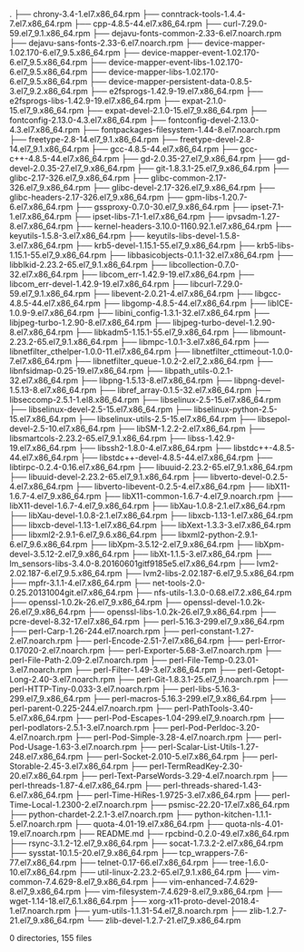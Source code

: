 .
├── chrony-3.4-1.el7.x86_64.rpm
├── conntrack-tools-1.4.4-7.el7.x86_64.rpm
├── cpp-4.8.5-44.el7.x86_64.rpm
├── curl-7.29.0-59.el7_9.1.x86_64.rpm
├── dejavu-fonts-common-2.33-6.el7.noarch.rpm
├── dejavu-sans-fonts-2.33-6.el7.noarch.rpm
├── device-mapper-1.02.170-6.el7_9.5.x86_64.rpm
├── device-mapper-event-1.02.170-6.el7_9.5.x86_64.rpm
├── device-mapper-event-libs-1.02.170-6.el7_9.5.x86_64.rpm
├── device-mapper-libs-1.02.170-6.el7_9.5.x86_64.rpm
├── device-mapper-persistent-data-0.8.5-3.el7_9.2.x86_64.rpm
├── e2fsprogs-1.42.9-19.el7.x86_64.rpm
├── e2fsprogs-libs-1.42.9-19.el7.x86_64.rpm
├── expat-2.1.0-15.el7_9.x86_64.rpm
├── expat-devel-2.1.0-15.el7_9.x86_64.rpm
├── fontconfig-2.13.0-4.3.el7.x86_64.rpm
├── fontconfig-devel-2.13.0-4.3.el7.x86_64.rpm
├── fontpackages-filesystem-1.44-8.el7.noarch.rpm
├── freetype-2.8-14.el7_9.1.x86_64.rpm
├── freetype-devel-2.8-14.el7_9.1.x86_64.rpm
├── gcc-4.8.5-44.el7.x86_64.rpm
├── gcc-c++-4.8.5-44.el7.x86_64.rpm
├── gd-2.0.35-27.el7_9.x86_64.rpm
├── gd-devel-2.0.35-27.el7_9.x86_64.rpm
├── git-1.8.3.1-25.el7_9.x86_64.rpm
├── glibc-2.17-326.el7_9.x86_64.rpm
├── glibc-common-2.17-326.el7_9.x86_64.rpm
├── glibc-devel-2.17-326.el7_9.x86_64.rpm
├── glibc-headers-2.17-326.el7_9.x86_64.rpm
├── gpm-libs-1.20.7-6.el7.x86_64.rpm
├── gssproxy-0.7.0-30.el7_9.x86_64.rpm
├── ipset-7.1-1.el7.x86_64.rpm
├── ipset-libs-7.1-1.el7.x86_64.rpm
├── ipvsadm-1.27-8.el7.x86_64.rpm
├── kernel-headers-3.10.0-1160.92.1.el7.x86_64.rpm
├── keyutils-1.5.8-3.el7.x86_64.rpm
├── keyutils-libs-devel-1.5.8-3.el7.x86_64.rpm
├── krb5-devel-1.15.1-55.el7_9.x86_64.rpm
├── krb5-libs-1.15.1-55.el7_9.x86_64.rpm
├── libbasicobjects-0.1.1-32.el7.x86_64.rpm
├── libblkid-2.23.2-65.el7_9.1.x86_64.rpm
├── libcollection-0.7.0-32.el7.x86_64.rpm
├── libcom_err-1.42.9-19.el7.x86_64.rpm
├── libcom_err-devel-1.42.9-19.el7.x86_64.rpm
├── libcurl-7.29.0-59.el7_9.1.x86_64.rpm
├── libevent-2.0.21-4.el7.x86_64.rpm
├── libgcc-4.8.5-44.el7.x86_64.rpm
├── libgomp-4.8.5-44.el7.x86_64.rpm
├── libICE-1.0.9-9.el7.x86_64.rpm
├── libini_config-1.3.1-32.el7.x86_64.rpm
├── libjpeg-turbo-1.2.90-8.el7.x86_64.rpm
├── libjpeg-turbo-devel-1.2.90-8.el7.x86_64.rpm
├── libkadm5-1.15.1-55.el7_9.x86_64.rpm
├── libmount-2.23.2-65.el7_9.1.x86_64.rpm
├── libmpc-1.0.1-3.el7.x86_64.rpm
├── libnetfilter_cthelper-1.0.0-11.el7.x86_64.rpm
├── libnetfilter_cttimeout-1.0.0-7.el7.x86_64.rpm
├── libnetfilter_queue-1.0.2-2.el7_2.x86_64.rpm
├── libnfsidmap-0.25-19.el7.x86_64.rpm
├── libpath_utils-0.2.1-32.el7.x86_64.rpm
├── libpng-1.5.13-8.el7.x86_64.rpm
├── libpng-devel-1.5.13-8.el7.x86_64.rpm
├── libref_array-0.1.5-32.el7.x86_64.rpm
├── libseccomp-2.5.1-1.el8.x86_64.rpm
├── libselinux-2.5-15.el7.x86_64.rpm
├── libselinux-devel-2.5-15.el7.x86_64.rpm
├── libselinux-python-2.5-15.el7.x86_64.rpm
├── libselinux-utils-2.5-15.el7.x86_64.rpm
├── libsepol-devel-2.5-10.el7.x86_64.rpm
├── libSM-1.2.2-2.el7.x86_64.rpm
├── libsmartcols-2.23.2-65.el7_9.1.x86_64.rpm
├── libss-1.42.9-19.el7.x86_64.rpm
├── libssh2-1.8.0-4.el7.x86_64.rpm
├── libstdc++-4.8.5-44.el7.x86_64.rpm
├── libstdc++-devel-4.8.5-44.el7.x86_64.rpm
├── libtirpc-0.2.4-0.16.el7.x86_64.rpm
├── libuuid-2.23.2-65.el7_9.1.x86_64.rpm
├── libuuid-devel-2.23.2-65.el7_9.1.x86_64.rpm
├── libverto-devel-0.2.5-4.el7.x86_64.rpm
├── libverto-libevent-0.2.5-4.el7.x86_64.rpm
├── libX11-1.6.7-4.el7_9.x86_64.rpm
├── libX11-common-1.6.7-4.el7_9.noarch.rpm
├── libX11-devel-1.6.7-4.el7_9.x86_64.rpm
├── libXau-1.0.8-2.1.el7.x86_64.rpm
├── libXau-devel-1.0.8-2.1.el7.x86_64.rpm
├── libxcb-1.13-1.el7.x86_64.rpm
├── libxcb-devel-1.13-1.el7.x86_64.rpm
├── libXext-1.3.3-3.el7.x86_64.rpm
├── libxml2-2.9.1-6.el7_9.6.x86_64.rpm
├── libxml2-python-2.9.1-6.el7_9.6.x86_64.rpm
├── libXpm-3.5.12-2.el7_9.x86_64.rpm
├── libXpm-devel-3.5.12-2.el7_9.x86_64.rpm
├── libXt-1.1.5-3.el7.x86_64.rpm
├── lm_sensors-libs-3.4.0-8.20160601gitf9185e5.el7.x86_64.rpm
├── lvm2-2.02.187-6.el7_9.5.x86_64.rpm
├── lvm2-libs-2.02.187-6.el7_9.5.x86_64.rpm
├── mpfr-3.1.1-4.el7.x86_64.rpm
├── net-tools-2.0-0.25.20131004git.el7.x86_64.rpm
├── nfs-utils-1.3.0-0.68.el7.2.x86_64.rpm
├── openssl-1.0.2k-26.el7_9.x86_64.rpm
├── openssl-devel-1.0.2k-26.el7_9.x86_64.rpm
├── openssl-libs-1.0.2k-26.el7_9.x86_64.rpm
├── pcre-devel-8.32-17.el7.x86_64.rpm
├── perl-5.16.3-299.el7_9.x86_64.rpm
├── perl-Carp-1.26-244.el7.noarch.rpm
├── perl-constant-1.27-2.el7.noarch.rpm
├── perl-Encode-2.51-7.el7.x86_64.rpm
├── perl-Error-0.17020-2.el7.noarch.rpm
├── perl-Exporter-5.68-3.el7.noarch.rpm
├── perl-File-Path-2.09-2.el7.noarch.rpm
├── perl-File-Temp-0.23.01-3.el7.noarch.rpm
├── perl-Filter-1.49-3.el7.x86_64.rpm
├── perl-Getopt-Long-2.40-3.el7.noarch.rpm
├── perl-Git-1.8.3.1-25.el7_9.noarch.rpm
├── perl-HTTP-Tiny-0.033-3.el7.noarch.rpm
├── perl-libs-5.16.3-299.el7_9.x86_64.rpm
├── perl-macros-5.16.3-299.el7_9.x86_64.rpm
├── perl-parent-0.225-244.el7.noarch.rpm
├── perl-PathTools-3.40-5.el7.x86_64.rpm
├── perl-Pod-Escapes-1.04-299.el7_9.noarch.rpm
├── perl-podlators-2.5.1-3.el7.noarch.rpm
├── perl-Pod-Perldoc-3.20-4.el7.noarch.rpm
├── perl-Pod-Simple-3.28-4.el7.noarch.rpm
├── perl-Pod-Usage-1.63-3.el7.noarch.rpm
├── perl-Scalar-List-Utils-1.27-248.el7.x86_64.rpm
├── perl-Socket-2.010-5.el7.x86_64.rpm
├── perl-Storable-2.45-3.el7.x86_64.rpm
├── perl-TermReadKey-2.30-20.el7.x86_64.rpm
├── perl-Text-ParseWords-3.29-4.el7.noarch.rpm
├── perl-threads-1.87-4.el7.x86_64.rpm
├── perl-threads-shared-1.43-6.el7.x86_64.rpm
├── perl-Time-HiRes-1.9725-3.el7.x86_64.rpm
├── perl-Time-Local-1.2300-2.el7.noarch.rpm
├── psmisc-22.20-17.el7.x86_64.rpm
├── python-chardet-2.2.1-3.el7.noarch.rpm
├── python-kitchen-1.1.1-5.el7.noarch.rpm
├── quota-4.01-19.el7.x86_64.rpm
├── quota-nls-4.01-19.el7.noarch.rpm
├── README.md
├── rpcbind-0.2.0-49.el7.x86_64.rpm
├── rsync-3.1.2-12.el7_9.x86_64.rpm
├── socat-1.7.3.2-2.el7.x86_64.rpm
├── sysstat-10.1.5-20.el7_9.x86_64.rpm
├── tcp_wrappers-7.6-77.el7.x86_64.rpm
├── telnet-0.17-66.el7.x86_64.rpm
├── tree-1.6.0-10.el7.x86_64.rpm
├── util-linux-2.23.2-65.el7_9.1.x86_64.rpm
├── vim-common-7.4.629-8.el7_9.x86_64.rpm
├── vim-enhanced-7.4.629-8.el7_9.x86_64.rpm
├── vim-filesystem-7.4.629-8.el7_9.x86_64.rpm
├── wget-1.14-18.el7_6.1.x86_64.rpm
├── xorg-x11-proto-devel-2018.4-1.el7.noarch.rpm
├── yum-utils-1.1.31-54.el7_8.noarch.rpm
├── zlib-1.2.7-21.el7_9.x86_64.rpm
└── zlib-devel-1.2.7-21.el7_9.x86_64.rpm

0 directories, 155 files
